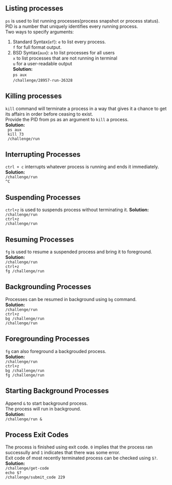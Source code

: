 ## Listing processes 
`ps` is used to list running processes(process snapshot or process status).<br>
PID is a number that uniquely identifies every running process.<br>
Two ways to specify arguments:<br>
1. Standard Syntax(`ef`):
   `e` to list every process.<br>
   `f` for full format output.<br>
2. BSD Syntax(`aux`):
   `a` to list processes for all users<br>
   `x` to list processes that are not running in terminal<br>
   `u` for  a user-readable output<br>
**Solution:** <br>
`ps aux`<br>
`/challenge/28957-run-26328`<br>
## Killing processes
`kill` command will terminate a process in a way that gives it a chance to get its affairs in order before ceasing to exist.<br>
Provide the PID from ps as an argument to `kill` a process.<br>
**Solution:** <br>
` ps aux`<br>
` kill 73`<br>
` /challenge/run`
## Interrupting Processes 
`ctrl + c` interrupts whatever process is running and ends it immediately.<br>
**Solution:** <br>
`/challenge/run`<br>
`^C`
## Suspending Processes 
`ctrl+z` is used to suspends process without terminating it.
**Solution:** <br>
`/challenge/run` <br>
`ctrl+z` <br>
`/challenge/run`
## Resuming Processes 
`fg` is used to resume a suspended process and bring it to foreground. <br>
**Solution:** <br>
`/challenge/run` <br>
`ctrl+z` <br>
`fg /challenge/run`
## Backgrounding Processes 
Processes can be resumed in background using `bg` command. <br>
**Solution:** <br>
`/challenge/run` <br>
`ctrl+z` <br>
`bg /challenge/run` <br>
`/challenge/run`
## Foregrounding Processes 
`fg` can also foreground a backgrouded process.<br>
**Solution:** <br>
`/challenge/run` <br>
`ctrl+z` <br>
`bg /challenge/run` <br>
`fg /challenge/run`
## Starting Background Processes 
Append `&` to start background process. <br>
The process will run in background.<br>
**Solution:** <br>
`/challenge/run &` <br>
## Process Exit Codes 
The process is finished using exit code. `0` implies that the process ran successully and `1` indicates that there was some error.<br>
Exit code of most recently terminated process can be checked using `$?`.<br>
**Solution:** <br>
`/challenge/get-code` <br>
`echo $?` <br>
`/challenge/submit_code 229` 








